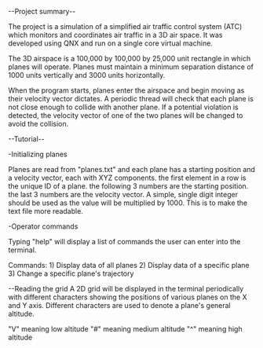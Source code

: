 --Project summary--

The project is a simulation of a simplified air traffic control system (ATC) which monitors and coordinates air traffic in a 3D air space.
It was developed using QNX and run on a single core virtual machine.

The 3D airspace is a 100,000 by 100,000 by 25,000 unit rectangle in which planes will operate.
Planes must maintain a minimum separation distance of 1000 units vertically and 3000 units horizontally.

When the program starts, planes enter the airspace and begin moving as their velocity vector dictates.
A periodic thread will check that each plane is not close enough to collide with another plane.
If a potential violation is detected, the velocity vector of one of the two planes will be changed to avoid the collision.

--Tutorial--

-Initializing planes

Planes are read from "planes.txt" and each plane has a starting position and a velocity vector, each with XYZ components.
the first element in a row is the unique ID of a plane.
the following 3 numbers are the starting position.
the last 3 numbers are the velocity vector.
A simple, single digit integer should be used as the value will be multiplied by 1000. This is to make the text file more readable.

-Operator commands

Typing "help" will display a list of commands the user can enter into the terminal.

Commands: 1) Display data of all planes
          2) Display data of a specific plane
          3) Change a specific plane's trajectory

--Reading the grid
A 2D grid will be displayed in the terminal periodically with different characters showing the positions of various planes on the X and Y axis.
Different characters are used to denote a plane's general altitude.

"V" meaning low altitude
"#" meaning medium altitude
"^" meaning high altitude
